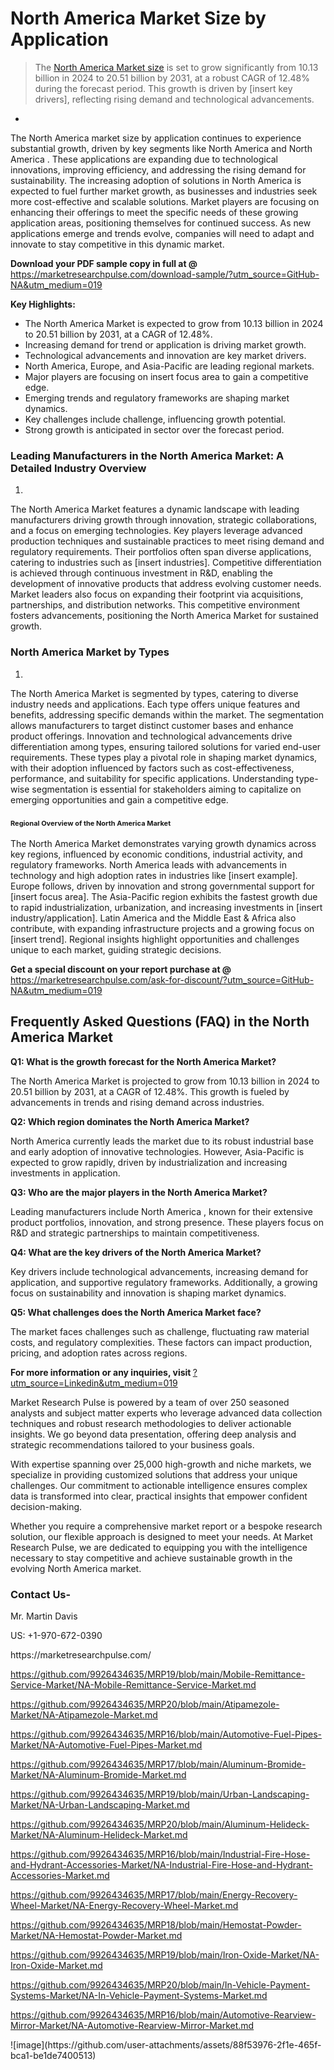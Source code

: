 <h1>North America  Market&nbsp;Size by Application</h1><blockquote><p>The <a href="https://marketresearchpulse.com/download-sample/?utm_source=GitHub-NA&amp;utm_medium=019">North America  Market size</a> is set to grow significantly from 10.13 billion in 2024 to 20.51 billion by 2031, at a robust CAGR of 12.48% during the forecast period. This growth is driven by [insert key drivers], reflecting rising demand and technological advancements.</p></blockquote><ul><li></li></ul><p>The North America  market size by application continues to experience substantial growth, driven by key segments like North America  and North America . These applications are expanding due to technological innovations, improving efficiency, and addressing the rising demand for sustainability. The increasing adoption of solutions in North America  is expected to fuel further market growth, as businesses and industries seek more cost-effective and scalable solutions. Market players are focusing on enhancing their offerings to meet the specific needs of these growing application areas, positioning themselves for continued success. As new applications emerge and trends evolve, companies will need to adapt and innovate to stay competitive in this dynamic market.</p><p><strong>Download your PDF sample copy in full at @ </strong><a href="https://marketresearchpulse.com/download-sample/?utm_source=GitHub-NA&amp;utm_medium=019">https://marketresearchpulse.com/download-sample/?utm_source=GitHub-NA&amp;utm_medium=019</a></p><p><strong>Key Highlights: </strong></p><ul><li>The North America  Market is expected to grow from 10.13 billion in 2024 to 20.51 billion by 2031, at a CAGR of 12.48%.</li><li>Increasing demand for trend or application is driving market growth.</li><li>Technological advancements and innovation are key market drivers.</li><li>North America, Europe, and Asia-Pacific are leading regional markets.</li><li>Major players are focusing on insert focus area to gain a competitive edge.</li><li>Emerging trends and regulatory frameworks are shaping market dynamics.</li><li>Key challenges include challenge, influencing growth potential.</li><li>Strong growth is anticipated in sector over the forecast period.</li></ul><h3>Leading Manufacturers in the North America  Market: A Detailed Industry Overview</h3><ol><li></li></ol><div class="flex max-w-full flex-col flex-grow"><div class="min-h-8 text-message flex w-full flex-col items-end gap-2 whitespace-normal break-words [.text-message+&amp;]:mt-5" dir="auto" data-message-author-role="assistant" data-message-id="fd8432e4-4910-450d-b182-61b7bfb0a01f" data-message-model-slug="gpt-4o"><div class="flex w-full flex-col gap-1 empty:hidden first:pt-[3px]"><div class="markdown prose w-full break-words dark:prose-invert light"><p>The North America  Market features a dynamic landscape with leading manufacturers driving growth through innovation, strategic collaborations, and a focus on emerging technologies. Key players leverage advanced production techniques and sustainable practices to meet rising demand and regulatory requirements. Their portfolios often span diverse applications, catering to industries such as [insert industries]. Competitive differentiation is achieved through continuous investment in R&amp;D, enabling the development of innovative products that address evolving customer needs. Market leaders also focus on expanding their footprint via acquisitions, partnerships, and distribution networks. This competitive environment fosters advancements, positioning the North America  Market for sustained growth.</p></div></div></div></div><h3>North America  Market by Types</h3><ol><li></li></ol><div class="flex max-w-full flex-col flex-grow"><div class="min-h-8 text-message flex w-full flex-col items-end gap-2 whitespace-normal break-words [.text-message+&amp;]:mt-5" dir="auto" data-message-author-role="assistant" data-message-id="084470be-0bb7-4664-bddf-5156b4f41249" data-message-model-slug="gpt-4o-mini"><div class="flex w-full flex-col gap-1 empty:hidden first:pt-[3px]"><div class="markdown prose w-full break-words dark:prose-invert light"><p>The North America  Market is segmented by types, catering to diverse industry needs and applications. Each type offers unique features and benefits, addressing specific demands within the market. The segmentation allows manufacturers to target distinct customer bases and enhance product offerings. Innovation and technological advancements drive differentiation among types, ensuring tailored solutions for varied end-user requirements. These types play a pivotal role in shaping market dynamics, with their adoption influenced by factors such as cost-effectiveness, performance, and suitability for specific applications. Understanding type-wise segmentation is essential for stakeholders aiming to capitalize on emerging opportunities and gain a competitive edge.</p></div></div></div></div><h3><span style="font-size: 11px;">Regional Overview of the North America  Market</span></h3><div class="flex max-w-full flex-col flex-grow"><div class="min-h-8 text-message flex w-full flex-col items-end gap-2 whitespace-normal break-words [.text-message+&amp;]:mt-5" dir="auto" data-message-author-role="assistant" data-message-id="e9038762-ce64-4e30-91c9-9bd413514231" data-message-model-slug="gpt-4o-mini"><div class="flex w-full flex-col gap-1 empty:hidden first:pt-[3px]"><div class="markdown prose w-full break-words dark:prose-invert light"><p>The North America  Market demonstrates varying growth dynamics across key regions, influenced by economic conditions, industrial activity, and regulatory frameworks. North America leads with advancements in technology and high adoption rates in industries like [insert example]. Europe follows, driven by innovation and strong governmental support for [insert focus area]. The Asia-Pacific region exhibits the fastest growth due to rapid industrialization, urbanization, and increasing investments in [insert industry/application]. Latin America and the Middle East &amp; Africa also contribute, with expanding infrastructure projects and a growing focus on [insert trend]. Regional insights highlight opportunities and challenges unique to each market, guiding strategic decisions.</p></div></div></div></div><p><strong>Get a special discount on your report purchase at @ </strong><a href="https://marketresearchpulse.com/ask-for-discount/?utm_source=GitHub-NA&amp;utm_medium=019">https://marketresearchpulse.com/ask-for-discount/?utm_source=GitHub-NA&amp;utm_medium=019</a></p><h2>Frequently Asked Questions (FAQ) in the North America  Market</h2><p><strong>Q1: What is the growth forecast for the North America  Market?</strong></p><p>The North America  Market is projected to grow from 10.13 billion in 2024 to 20.51 billion by 2031, at a CAGR of 12.48%. This growth is fueled by advancements in trends and rising demand across industries.</p><p><strong>Q2: Which region dominates the North America  Market?</strong></p><p>North America currently leads the market due to its robust industrial base and early adoption of innovative technologies. However, Asia-Pacific is expected to grow rapidly, driven by industrialization and increasing investments in application.</p><p><strong>Q3: Who are the major players in the North America  Market?</strong></p><p>Leading manufacturers include North America , known for their extensive product portfolios, innovation, and strong presence. These players focus on R&amp;D and strategic partnerships to maintain competitiveness.</p><p><strong>Q4: What are the key drivers of the North America  Market?</strong></p><p>Key drivers include technological advancements, increasing demand for application, and supportive regulatory frameworks. Additionally, a growing focus on sustainability and innovation is shaping market dynamics.</p><p><strong>Q5: What challenges does the North America  Market face?</strong></p><p>The market faces challenges such as challenge, fluctuating raw material costs, and regulatory complexities. These factors can impact production, pricing, and adoption rates across regions.</p><p><strong>For more information or any inquiries, visit&nbsp;</strong><a href="?utm_source=Linkedin&utm_medium=019">?utm_source=Linkedin&utm_medium=019</a></p><p>Market Research Pulse is powered by a team of over 250 seasoned analysts and subject matter experts who leverage advanced data collection techniques and robust research methodologies to deliver actionable insights. We go beyond data presentation, offering deep analysis and strategic recommendations tailored to your business goals.</p><p>With expertise spanning over 25,000 high-growth and niche markets, we specialize in providing customized solutions that address your unique challenges. Our commitment to actionable intelligence ensures complex data is transformed into clear, practical insights that empower confident decision-making.</p><p>Whether you require a comprehensive market report or a bespoke research solution, our flexible approach is designed to meet your needs. At Market Research Pulse, we are dedicated to equipping you with the intelligence necessary to stay competitive and achieve sustainable growth in the evolving North America  market.</p><h3><strong>Contact Us-</strong></h3><p>Mr. Martin Davis</p><p>US: +1-970-672-0390</p><p>https://marketresearchpulse.com/</p><p><a href="https://github.com/9926434635/MRP19/blob/main/Mobile-Remittance-Service-Market/NA-Mobile-Remittance-Service-Market.md">https://github.com/9926434635/MRP19/blob/main/Mobile-Remittance-Service-Market/NA-Mobile-Remittance-Service-Market.md</a></p><p><a href="https://github.com/9926434635/MRP20/blob/main/Atipamezole-Market/NA-Atipamezole-Market.md">https://github.com/9926434635/MRP20/blob/main/Atipamezole-Market/NA-Atipamezole-Market.md</a></p><p><a href="https://github.com/9926434635/MRP16/blob/main/Automotive-Fuel-Pipes-Market/NA-Automotive-Fuel-Pipes-Market.md">https://github.com/9926434635/MRP16/blob/main/Automotive-Fuel-Pipes-Market/NA-Automotive-Fuel-Pipes-Market.md</a></p><p><a href="https://github.com/9926434635/MRP17/blob/main/Aluminum-Bromide-Market/NA-Aluminum-Bromide-Market.md">https://github.com/9926434635/MRP17/blob/main/Aluminum-Bromide-Market/NA-Aluminum-Bromide-Market.md</a></p><p><a href="https://github.com/9926434635/MRP19/blob/main/Urban-Landscaping-Market/NA-Urban-Landscaping-Market.md">https://github.com/9926434635/MRP19/blob/main/Urban-Landscaping-Market/NA-Urban-Landscaping-Market.md</a></p><p><a href="https://github.com/9926434635/MRP20/blob/main/Aluminum-Helideck-Market/NA-Aluminum-Helideck-Market.md">https://github.com/9926434635/MRP20/blob/main/Aluminum-Helideck-Market/NA-Aluminum-Helideck-Market.md</a></p><p><a href="https://github.com/9926434635/MRP16/blob/main/Industrial-Fire-Hose-and-Hydrant-Accessories-Market/NA-Industrial-Fire-Hose-and-Hydrant-Accessories-Market.md">https://github.com/9926434635/MRP16/blob/main/Industrial-Fire-Hose-and-Hydrant-Accessories-Market/NA-Industrial-Fire-Hose-and-Hydrant-Accessories-Market.md</a></p><p><a href="https://github.com/9926434635/MRP17/blob/main/Energy-Recovery-Wheel-Market/NA-Energy-Recovery-Wheel-Market.md">https://github.com/9926434635/MRP17/blob/main/Energy-Recovery-Wheel-Market/NA-Energy-Recovery-Wheel-Market.md</a></p><p><a href="https://github.com/9926434635/MRP18/blob/main/Hemostat-Powder-Market/NA-Hemostat-Powder-Market.md">https://github.com/9926434635/MRP18/blob/main/Hemostat-Powder-Market/NA-Hemostat-Powder-Market.md</a></p><p><a href="https://github.com/9926434635/MRP19/blob/main/Iron-Oxide-Market/NA-Iron-Oxide-Market.md">https://github.com/9926434635/MRP19/blob/main/Iron-Oxide-Market/NA-Iron-Oxide-Market.md</a></p><p><a href="https://github.com/9926434635/MRP20/blob/main/In-Vehicle-Payment-Systems-Market/NA-In-Vehicle-Payment-Systems-Market.md">https://github.com/9926434635/MRP20/blob/main/In-Vehicle-Payment-Systems-Market/NA-In-Vehicle-Payment-Systems-Market.md</a></p><p><a href="https://github.com/9926434635/MRP16/blob/main/Automotive-Rearview-Mirror-Market/NA-Automotive-Rearview-Mirror-Market.md">https://github.com/9926434635/MRP16/blob/main/Automotive-Rearview-Mirror-Market/NA-Automotive-Rearview-Mirror-Market.md</a></p>
![image](https://github.com/user-attachments/assets/88f53976-2f1e-465f-bca1-be1de7400513)
